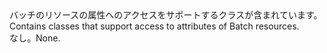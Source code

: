 <Namespace Name="Microsoft.Azure.Management.Batch.Models">
  <Docs>
    <summary><span data-ttu-id="aa743-101">バッチのリソースの属性へのアクセスをサポートするクラスが含まれています。</span><span class="sxs-lookup"><span data-stu-id="aa743-101">Contains classes that support access to attributes of Batch resources.</span></span></summary> 
    <remarks><span data-ttu-id="aa743-102">なし。</span><span class="sxs-lookup"><span data-stu-id="aa743-102">None.</span></span></remarks>
  </Docs>
</Namespace>
